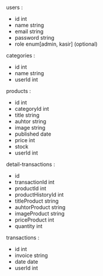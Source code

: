 users :

- id int
- name string
- email string
- password string
- role enum[admin, kasir] (optional)

categories :

- id int
- name string
- userId int

products :

- id int
- categoryId int
- title string
- auhtor string
- image string
- published date
- price int
- stock
- userId int

detail-transactions :

- id
- transactionId int
- productId int
- productHistoryId int
- titleProduct string
- auhtorProduct string
- imageProduct string
- priceProduct int
- quantity int

transactions :

- id int
- invoice string
- date date
- userId int
